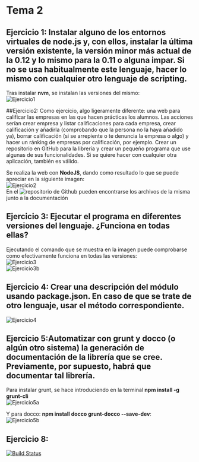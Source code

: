 # Tema 2

## Ejercicio 1: Instalar alguno de los entornos virtuales de node.js y, con ellos, instalar la última versión existente, la versión minor más actual de la 0.12 y lo mismo para la 0.11 o alguna impar. Si no se usa habitualmente este lenguaje, hacer lo mismo con cualquier otro lenguaje de scripting.    
    
Tras instalar **nvm**, se instalan las versiones del mismo:    
![Ejercicio1](https://photos-3.dropbox.com/t/2/AADAQy3WME66SktfADRd9akxbQdiaBWfRd_bFcDqivUC3A/12/14470490/png/32x32/1/1446145200/0/2/ejercicio1.png/CNqa8wYgASACIAMgBSAHKAEoAigH/ydES8KCCiE_h7oHVBK0O32T39y-E3ly61fWUlgepWPE?size=1024x768&size_mode=2)     
     
##Ejercicio2: Como ejercicio, algo ligeramente diferente: una web para calificar las empresas en las que hacen prácticas los alumnos. Las acciones serían crear empresa y listar calificaciones para cada empresa, crear calificación y añadirla (comprobando que la persona no la haya añadido ya), borrar calificación (si se arrepiente o te denuncia la empresa o algo) y hacer un ránking de empresas por calificación, por ejemplo. Crear un repositorio en GitHub para la librería y crear un pequeño programa que use algunas de sus funcionalidades. Si se quiere hacer con cualquier otra aplicación, también es válido.    
     
Se realiza la web con **NodeJS**, dando como resultado lo que se puede apreciar en la siguiente imagen:    
![Ejercicio2](https://photos-4.dropbox.com/t/2/AABWv5NP6Y9LiYsWuOUZGcYq82PiKjlSLFDtrIc6piltMQ/12/14470490/png/32x32/1/1446145200/0/2/ejercicio2.png/CNqa8wYgASACIAMgBSAHKAEoAigH/yhiKc9k7SHfqKJFKbmKOOH_bKgODk25hQ80DyvQa3EM?size=1024x768&size_mode=2)    
En el ![repositorio](https://github.com/miguelangelrdguez/Empresa_IV) de Github pueden encontrarse los archivos de la misma junto a la documentación    

## Ejercicio 3: Ejecutar el programa en diferentes versiones del lenguaje. ¿Funciona en todas ellas?   
    
Ejecutando el comando que se muestra en la imagen puede comprobarse como efectivamente funciona en todas las versiones:   
![Ejercicio3](https://photos-2.dropbox.com/t/2/AAAknzQroWsHKtEseZtxLX61OUm_LBDztTocRqOKow8qWg/12/14470490/png/32x32/1/1446145200/0/2/ejercicio3.png/CNqa8wYgASACIAMgBSAHKAEoAigH/2BRysOn55FUZpkngfqid-dkam5SaADsWEWSA-aGo0rk?size=1024x768&size_mode=2)    
![Ejercicio3b](https://photos-2.dropbox.com/t/2/AADALXRVbKbodk1C63qbf-VQzKyiP9CDg43GTEJactLYDg/12/14470490/png/32x32/1/1446145200/0/2/ejercicio3_b.png/CNqa8wYgASACIAMgBSAHKAEoAigH/6fmETdTlnEXmlera5DvCNGwKW9TMxP55R42ZOw2qXhY?size=1024x768&size_mode=2)    
     
## Ejercicio 4: Crear una descripción del módulo usando package.json. En caso de que se trate de otro lenguaje, usar el método correspondiente.     
      
![Ejercicio4](https://photos-5.dropbox.com/t/2/AAB1xyxY65tzw7KmazijSM4ro_a3Xl6J_uso7WD9f1JD_A/12/14470490/png/32x32/1/1446145200/0/2/ejercicio4.png/CNqa8wYgASACIAMgBSAHKAEoAigH/KrqoiHFtXKWCJWNRp0Ji5pc-nJkg-qm5VmmHn2RKFQ4?size=1024x768&size_mode=2)     
     
## Ejercicio 5:Automatizar con grunt y docco (o algún otro sistema) la generación de documentación de la librería que se cree. Previamente, por supuesto, habrá que documentar tal librería.    
    
Para instalar grunt, se hace introduciendo en la terminal **npm install -g grunt-cli**    
![Ejercicio5a](https://photos-4.dropbox.com/t/2/AAD6IpsBHfXqv-ptmIf5jRCNUu1vy_NzlYRPYb47bKARpg/12/14470490/png/32x32/1/1446145200/0/2/ejercicio5_A.png/CNqa8wYgASACIAMgBSAHKAEoAigH/1uYu4NX7TyNZJocC3Wgl7LnusegSlEMELdBFoqfU_Is?size=1024x768&size_mode=2)   
     
Y para docco: **npm install docco grunt-docco --save-dev**:    
![Ejercicio5b](https://photos-3.dropbox.com/t/2/AACuqVAnbfbMrmJg2Z4rlo9VfQ7g8kL_AO7Xgq0nEN979A/12/14470490/png/32x32/1/1446145200/0/2/ejercicio_5_b.png/CNqa8wYgASACIAMgBSAHKAEoAigH/x-i1wJzowvKQkYswg9LtZti10kAn4h-mSAeI2sDOYtU?size=1024x768&size_mode=2)
      
## Ejercicio 8:    
[![Build Status](https://travis-ci.org/miguelangelrdguez/empresaIV.svg)](https://travis-ci.org/miguelangelrdguez/empresaIV)
